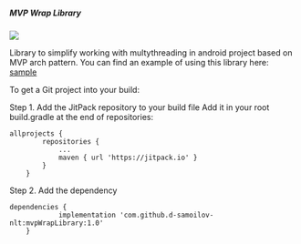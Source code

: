##### MVP Wrap Library
[![](https://jitpack.io/v/d-samoilov-nlt/mvpWrapLibrary.svg)](https://jitpack.io/#d-samoilov-nlt/mvpWrapLibrary)

Library to simplify working with multythreading in android project based on MVP arch pattern. 
You can find an example of using this library here: [sample](https://github.com/d-samoilov-nlt/mvpWrapLibrary/tree/master/app)

To get a Git project into your build:

Step 1. Add the JitPack repository to your build file
Add it in your root build.gradle at the end of repositories:
```
allprojects {
		repositories {
			...
			maven { url 'https://jitpack.io' }
		}
	}
```
Step 2. Add the dependency
```
dependencies {
	        implementation 'com.github.d-samoilov-nlt:mvpWrapLibrary:1.0'
	}
  ```
